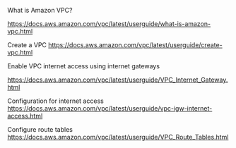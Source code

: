 What is Amazon VPC?

https://docs.aws.amazon.com/vpc/latest/userguide/what-is-amazon-vpc.html

Create a VPC
https://docs.aws.amazon.com/vpc/latest/userguide/create-vpc.html

Enable VPC internet access using internet gateways

https://docs.aws.amazon.com/vpc/latest/userguide/VPC_Internet_Gateway.html

Configuration for internet access
https://docs.aws.amazon.com/vpc/latest/userguide/vpc-igw-internet-access.html

Configure route tables
https://docs.aws.amazon.com/vpc/latest/userguide/VPC_Route_Tables.html
